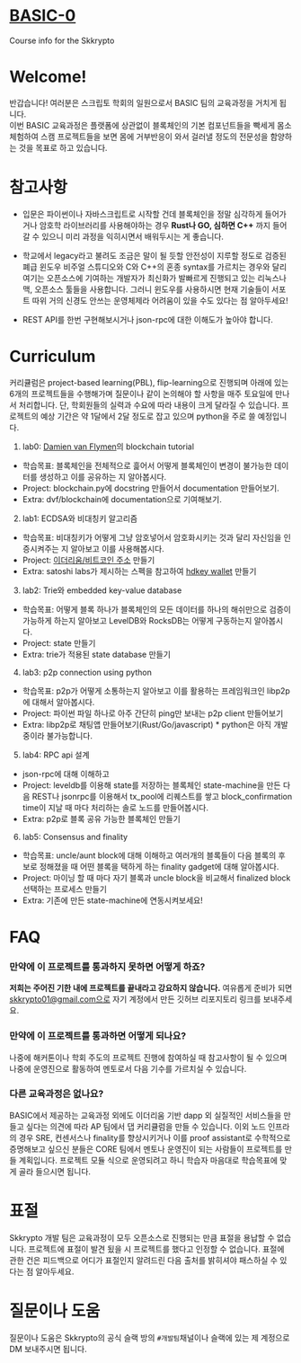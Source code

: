 # [BASIC-0](https://github.com/Skkrypto-io/Course)
Course info for the Skkrypto


# **Welcome!**

반갑습니다! 여러분은 스크립토 학회의 일원으로서 BASIC 팀의 교육과정을 거치게 됩니다.    
이번 BASIC 교육과정은 플랫폼에 상관없이 블록체인의 기본 컴포넌트들을 빡세게 몸소 체험하여 스캠 프로젝트들을 보면 몸에 거부반응이 와서 걸러낼 정도의 전문성을 함양하는 것을 목표로 하고 있습니다. 


# 참고사항

- 입문은 파이썬이나 자바스크립트로 시작할 건데 블록체인을 정말 심각하게 들어가거나 암호학 라이브러리를 사용해야하는 경우 **Rust나 GO, 심하면 C++** 까지 들어갈 수 있으니
미리 과정을 익히시면서 배워두시는 게 좋습니다. 

- 학교에서 legacy라고 불려도 조금은 말이 될 듯할 안전성이 지루할 정도로 검증된 폐급 윈도우 비주얼 스튜디오와 C와 C++의 혼종 syntax를 가르치는 경우와 달리 여기는 오픈소스에 기여하는 개발자가 최신화가 발빠르게 진행되고 있는 리눅스나 맥, 오픈소스 툴들을 사용합니다.
그러니 윈도우를 사용하시면 현재 기술들이 서포트 따위 거의 신경도 안쓰는 운영체제라 어려움이 있을 수도 있다는 점 알아두세요!

- REST API를 한번 구현해보시거나 json-rpc에 대한 이해도가 높아야 합니다.

# Curriculum

커리큘럼은 project-based learning(PBL), flip-learning으로 진행되며 아래에 있는 6개의 프로젝트들을 수행해가며 질문이나 같이 논의해야 할 사항을 매주 토요일에 만나서 처리합니다.
단, 학회원들의 실력과 수요에 따라 내용이 크게 달라질 수 있습니다. 프로젝트의 예상 기간은 약 1달에서 2달 정도로 잡고 있으며 python을 주로 쓸 예정입니다. 

1. lab0: [Damien van Flymen](https://medium.com/@vanflymen/learn-blockchains-by-building-one-117428612f46)의 blockchain tutorial
  - 학습목표: 블록체인을 전체적으로 흝어서 어떻게 블록체인이 변경이 불가능한 데이터를 생성하고 이를 공유하는 지 알아봅시다.
  - Project: blockchain.py에 docstring 만들어서 documentation 만들어보기.
  - Extra: dvf/blockchain에 documentation으로 기여해보기.
  
2. lab1: ECDSA와 비대칭키 알고리즘
  - 학습목표: 비대칭키가 어떻게 그냥 암호넣어서 암호화시키는 것과 달리 자신임을 인증시켜주는 지 알아보고 이를 사용해봅시다.
  - Project: [이더리움/비트코인 주소]() 만들기
  - Extra: satoshi labs가 제시하는 스펙을 참고하여 [hdkey wallet]() 만들기
  
3. lab2: Trie와 embedded key-value database
  - 학습목표: 어떻게 블록 하나가 블록체인의 모든 데이터를 하나의 해쉬만으로 검증이 가능하게 하는지 알아보고 LevelDB와 RocksDB는 어떻게 구동하는지 알아봅시다.
  - Project: state 만들기
  - Extra: trie가 적용된 state database 만들기

4. lab3: p2p connection using python
  - 학습목표: p2p가 어떻게 소통하는지 알아보고 이를 활용하는 프레임워크인 libp2p에 대해서 알아봅시다.
  - Project: 파이썬 파일 하나로 아주 간단히 ping만 보내는 p2p client 만들어보기
  - Extra: libp2p로 채팅앱 만들어보기(Rust/Go/javascript) * python은 아직 개발중이라 불가능합니다.
  
5. lab4: RPC api 설계
  - json-rpc에 대해 이해하고 
  - Project: leveldb를 이용해 state를 저장하는 블록체인 state-machine을 만든 다음 REST나 jsonrpc를 이용해서 tx_pool에 리퀘스트를 쌓고 block_confirmation time이 지날 때 마다 처리하는 솔로 노드를 만들어봅시다.
  - Extra: p2p로 블록 공유 가능한 블록체인 만들기
  
6. lab5: Consensus and finality
  - 학습목표: uncle/aunt block에 대해 이해하고 여러개의 블록들이 다음 블록의 후보로 정해졌을 때 어떤 블록을 택하게 하는 finality gadget에 대해 알아봅시다.
  - Project: 마이닝 할 때 마다 자기 블록과 uncle block을 비교해서 finalized block 선택하는 프로세스 만들기
  - Extra: 기존에 만든 state-machine에 연동시켜보세요!
  

# FAQ

### 만약에 이 프로젝트를 통과하지 못하면 어떻게 하죠?

**저희는 주어진 기한 내에 프로젝트를 끝내라고 강요하지 않습니다.** 여유롭게 준비가 되면 skkrypto01@gmail.com으로 자기 계정에서 만든 깃허브 리포지토리 링크를 보내주세요.


### 만약에 이 프로젝트를 통과하면 어떻게 되나요?

나중에 해커톤이나 학회 주도의 프로젝트 진행에 참여하실 때 참고사항이 될 수 있으며 나중에 운영진으로 활동하여 멘토로서 다음 기수를 가르치실 수 있습니다.

### 다른 교육과정은 없나요?

BASIC에서 제공하는 교육과정 외에도 이더리움 기반 dapp 외 실질적인 서비스들을 만들고 싶다는 의견에 따라 AP 팀에서 댑 커리큘럼을 만들 수 있습니다. 
이외 노드 인프라의 경우 SRE, 컨센서스나 finality를 향상시키거나 이를 proof assistant로 수학적으로 증명해보고 싶으신 분들은 CORE 팀에서 멘토나 운영진이 되는 사람들이 
프로젝트를 만들 계획입니다. 프로젝트 모듈 식으로 운영되려고 하니 학습자 마음대로 학습목표에 맞게 골라 들으시면 됩니다.


# 표절

Skkrypto 개발 팀은 교육과정이 모두 오픈소스로 진행되는 만큼 표절을 용납할 수 없습니다. 프로젝트에 표절이 발견 됬을 시 프로젝트를 했다고 인정할 수 없습니다. 표절에 관한 건은 피드백으로 어디가 표절인지 알려드린 다음 
출처를 밝히셔야 패스하실 수 있다는 점 알아두세요.


# 질문이나 도움

질문이나 도움은 Skkrypto의 공식 슬랙 방의 `#개발팀`채널이나 슬랙에 있는 제 계정으로 DM 보내주시면 됩니다.

